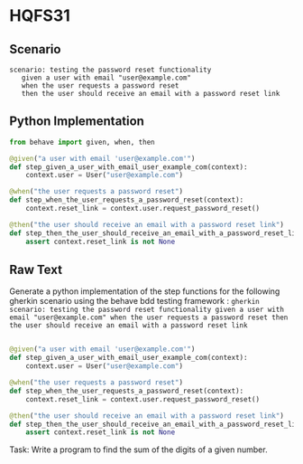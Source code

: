 # HQFS31
## Scenario
```gherkin
scenario: testing the password reset functionality 
   given a user with email "user@example.com" 
   when the user requests a password reset 
   then the user should receive an email with a password reset link
```


## Python Implementation
```python
from behave import given, when, then

@given("a user with email 'user@example.com'")
def step_given_a_user_with_email_user_example_com(context):
    context.user = User("user@example.com")

@when("the user requests a password reset")
def step_when_the_user_requests_a_password_reset(context):
    context.reset_link = context.user.request_password_reset()

@then("the user should receive an email with a password reset link")
def step_then_the_user_should_receive_an_email_with_a_password_reset_link(context):
    assert context.reset_link is not None
```


## Raw Text
Generate a python implementation of the step functions for the following gherkin scenario using the behave bdd testing framework : ```gherkin scenario: testing the password reset functionality given a user with email "user@example.com" when the user requests a password reset then the user should receive an email with a password reset link ```



```python from behave import given, when, then

@given("a user with email 'user@example.com'")
def step_given_a_user_with_email_user_example_com(context):
    context.user = User("user@example.com")

@when("the user requests a password reset")
def step_when_the_user_requests_a_password_reset(context):
    context.reset_link = context.user.request_password_reset()

@then("the user should receive an email with a password reset link")
def step_then_the_user_should_receive_an_email_with_a_password_reset_link(context):
    assert context.reset_link is not None
```

Task: Write a program to find the sum of the digits of a given number.
